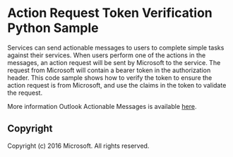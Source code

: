 # Action Request Token Verification Python Sample

Services can send actionable messages to users to complete simple tasks against their services. When users perform one of the actions in the messages, an action request will be sent by Microsoft to the service. The request from Microsoft will contain a bearer token in the authorization header. This code sample shows how to verify the token to ensure the action request is from Microsoft, and use the claims in the token to validate the request.

More information Outlook Actionable Messages is available [here](https://dev.outlook.com/actions).

## Copyright
Copyright (c) 2016 Microsoft. All rights reserved.